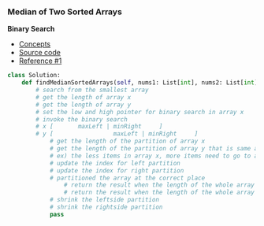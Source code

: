 ### Median of Two Sorted Arrays
**Binary Search**
- [Concepts](images/Binary.png)
- [Source code](source/Binary.py)
- [Reference #1](https://www.youtube.com/watch?v=LPFhl65R7ww&t=1013s)
```python
class Solution:
    def findMedianSortedArrays(self, nums1: List[int], nums2: List[int]) -> float:
        # search from the smallest array
        # get the length of array x
        # get the length of array y
        # set the low and high pointer for binary search in array x
        # invoke the binary search
        # x [       maxLeft | minRight     ]
        # y [                 maxLeft | minRight     ]
            # get the length of the partition of array x
            # get the length of the partition of array y that is same as partition of array x
            # ex) the less items in array x, more items need to go to array y
            # update the index for left partition
            # update the index for right partition
            # partitioned the array at the correct place
                # return the result when the length of the whole array is even
                # return the result when the length of the whole array is odd
            # shrink the leftside partition
            # shrink the rightside partition
            pass
```

